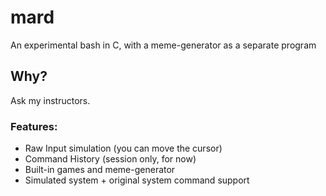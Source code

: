 # mard
An experimental bash in C, with a meme-generator as a separate program

## Why?
Ask my instructors.

### Features:
- Raw Input simulation (you can move the cursor)
- Command History (session only, for now)
- Built-in games and meme-generator
- Simulated system + original system command support
